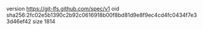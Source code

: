 version https://git-lfs.github.com/spec/v1
oid sha256:2fc02e5b1390c2b92c0616918b00f8bd81d9e8f9ec4cd4fc0434f7e33d46ef42
size 1814
